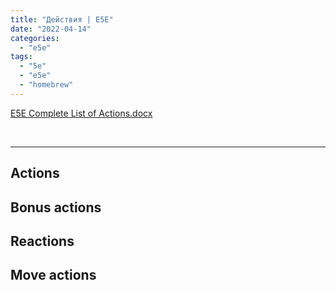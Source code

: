 ```yaml
---
title: "Действия | E5E"
date: "2022-04-14"
categories: 
  - "e5e"
tags: 
  - "5e"
  - "e5e"
  - "homebrew"
---
```


[E5E Complete List of Actions.docx](https://1drv.ms/w/s!Atcrhwwo1lBA19FZSi60mSwWvlwh-A?e=taozQT)

 

* * *

## Actions

## Bonus actions

## Reactions

## Move actions
